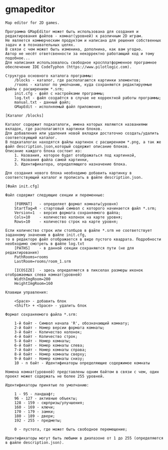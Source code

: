# gmapeditor
	Map editor for 2D games.
	
	Программа GMapEditor может быть использована для создания и редактирования файлов - комнат(уровней) к различным 2D играм.
	Не является коммерческим продуктом и написана для решения собственных задач и в познавательных целях. 
	В связи с чем может быть изменина, дополнина, как вам угодно.
	Автор не несёт ответсвенности за некорректно работающий код и тому подобное...
	Для написания использовалось свободное кросплатформенное програмное обеспечение IDE CodeTyphon (https://www.pilotlogic.com).
	
	Структура основного каталога программы:
		/blocks - каталог, где располагаются картинки элементов;
		/rooms - каталог по умолчанию, куда сохраняются редактируемые файлы с расширением *.srm;
		init.cfg - файл с настройками программы;
		log.txt - файл создаётся в случае не корректной работы программы;
		manual.txt - данный файл;
		GMapEdit - исполняемый файл приложения;
	
	[Каталог /blocks] 
	
	Каталог содержит подкаталоги, имена которых являются названиями вкладок, где располагаются картинки блоков.
	Для добавления или удаления новой вкладки достаточно создать/удалить соответсвующий каталог.
	В подкаталогах находятся файлы картинок с расширением *.png, а так же файл description.json,который содержит описание блоков.
	Описание каждого блока состоит из:
		1. Названия, которое будет отображаться под картинкой, 
		2. Названия файла самой картинки,
		3. Идентификатора, определяющего назначение блока. 

	Для создания нового блока необходимо добавить картинку в соответствующий каталог и прописать в файле description.json. 
	
	[Файл init.cfg]
	
	Файл содержит следующие секции и переменные:
	
		[FORMAT]   - определяет формат комнаты(уровня)
		StartTag=R - стартовый символ с которого начинается файл *.srm;
		Version=1  - версия формата сохраняемого файла;
		Cols=10	   - количество колонок на карте уровня;
		Rows=10    - количество строк на карте уровня;

	Если количество строк или столбцов в файле *.srm не соответствует заданному значению в файле init.cfg, 
	то в редакторе файл отображается в виде пустого квадрата. Подробности необходимо смотреть в файле log.txt
		[PATHS]    - в данной секции сохраняются пути (не для редактирования)
		PathRooms=rooms
		LastRoom=rooms/room_1.srm
		
		[ICOSIZE]  - здесь определяются в пикселах размеры иконок отображаемых слева комнат(уровней)
		WidthImgRoom=200
		HeightImgRoom=160
		
	Клавиши управления:
	
		<Space> - добавить блок
		<Shift> + <Space> - удалить блок
		
	Формат сохраняемого файла *.srm:

		1-й байт - Символ начала 'R', обозначающий комнату;
		2-й байт - Номер версии формата комнаты;
		3-й байт - Количество колонок;
		4-й байт - Количество строк;
		5-й байт - Номер комнаты;
		6-й байт - Номер комнаты слева;
		7-й байт - Номер комнаты справа;
		8-й байт - Номер комнаты сверху;
		9-й байт - Номер комнаты снизу;
		10 - n байт - Идентификаторы определяющие содержимое комнаты

	Номена комнат(уровней) представлены одним байтом в связи с чем, один проект может содержать не более 255 уровней.
	
	Идентификаторы принятые по умолчанию:

		1 - 95 - ландшафт;
		96 - 127 - активные объекты;
		128 - 159 - сюрпризы/улучшения;
		160 - 169 - ключи;
		170 - 179 - замки;
		180 - 189 - двери;
		192 - 255 - предметы;

		0 - пустота, где может быть свободное перемещение;

	Идентификаторы могут быть любыми в диапазоне от 1 до 255 (определяются в файле description.json).
